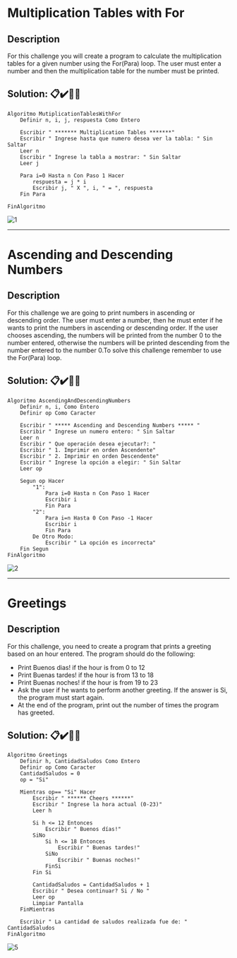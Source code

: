 # Multiplication Tables with For
## Description
For this challenge you will create a program to calculate the multiplication tables for a given number using the For(Para) loop. The user must enter a number and then the multiplication table for the number must be printed.

## **Solution:** 📋✔️🎊✨

```
Algoritmo MutiplicationTablesWithFor
	Definir n, i, j, respuesta Como Entero
	
	Escribir " ******* Multiplication Tables *******"
	Escribir " Ingrese hasta que numero desea ver la tabla: " Sin Saltar
	Leer n
	Escribir " Ingrese la tabla a mostrar: " Sin Saltar
	Leer j
	
	Para i=0 Hasta n Con Paso 1 Hacer
		respuesta = j * i
		Escribir j, " X ", i, " = ", respuesta
	Fin Para
	
FinAlgoritmo
```
![1](https://user-images.githubusercontent.com/107091326/206591094-9d3f0904-4577-46b5-8417-5bcd127a19b7.JPG)

---
# Ascending and Descending Numbers
## Description 
For this challenge we are going to print numbers in ascending or descending order. The user must enter a number, then he must enter if he wants to print the numbers in ascending or descending order. If the user chooses ascending, the numbers will be printed from the number 0 to the number entered, otherwise the numbers will be printed descending from the number entered to the number 0.To solve this challenge remember to use the For(Para) loop.

## **Solution:** 📋✔️🎊✨

```
Algoritmo AscendingAndDescendingNumbers
	Definir n, i, Como Entero
	Definir op Como Caracter
	
	Escribir " ***** Ascending and Descending Numbers ***** "
	Escribir " Ingrese un numero entero: " Sin Saltar
	Leer n
	Escribir " Que operación desea ejecutar?: "
	Escribir " 1. Imprimir en orden Ascendente"
	Escribir " 2. Imprimir en orden Descendente"
	Escribir " Ingrese la opción a elegir: " Sin Saltar
	Leer op
	
	Segun op Hacer
		"1":
			Para i=0 Hasta n Con Paso 1 Hacer
			Escribir i
			Fin Para
		"2":
			Para i=n Hasta 0 Con Paso -1 Hacer
			Escribir i
			Fin Para
		De Otro Modo:
			Escribir " La opción es incorrecta"
	Fin Segun
FinAlgoritmo
```
![2](https://user-images.githubusercontent.com/107091326/206593357-6097dd46-c43a-40f7-80ad-33b893703524.JPG)


---
# Greetings
## Description
For this challenge, you need to create a program that prints a greeting based on an hour entered. The program should do the following:

* Print Buenos dias! if the hour is from 0 to 12
* Print Buenas tardes! if the hour is from 13 to 18
* Print Buenas noches! if the hour is from 19 to 23
* Ask the user if he wants to perform another greeting. If the answer is Si, the program must start again.
* At the end of the program, print out the number of times the program has greeted.

## **Solution:** 📋✔️🎊✨

```
Algoritmo Greetings
	Definir h, CantidadSaludos Como Entero
	Definir op Como Caracter
	CantidadSaludos = 0
	op = "Si"
	
	Mientras op== "Si" Hacer
		Escribir " ****** Cheers ******"	
		Escribir " Ingrese la hora actual (0-23)"
		Leer h
		
		Si h <= 12 Entonces
			Escribir " Buenos días!"
		SiNo
			Si h <= 18 Entonces
				Escribir " Buenas tardes!"
			SiNo
				Escribir " Buenas noches!"
			FinSi
		Fin Si
		
		CantidadSaludos = CantidadSaludos + 1
		Escribir " Desea continuar? Si / No "
		Leer op	
		Limpiar Pantalla
	FinMientras	
	
	Escribir " La cantidad de saludos realizada fue de: " CantidadSaludos
FinAlgoritmo
```
![5](https://user-images.githubusercontent.com/107091326/206601339-000c0d21-0ebb-4733-a28d-237c00e28449.JPG)

